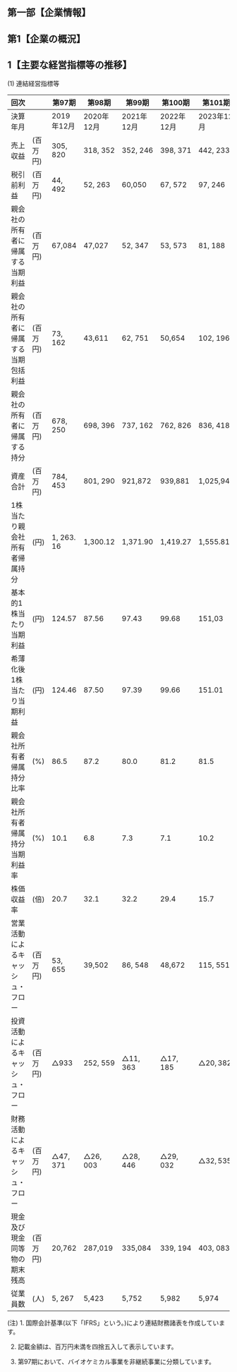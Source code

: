## 第一部【企業情報】

## 第1【企業の概況】

## 1【主要な経営指標等の推移】

(1) 連結経営指標等

| 回次                     |       | 第97期                | 第98期               | 第99期               | 第100期               | 第101期               |
|------------------------|-------|---------------------|--------------------|--------------------|---------------------|---------------------|
| 決算年月                   |       | 2019年12月            | 2020年12月           | 2021年12月           | 2022年12月            | 2023年12月            |
| 売上収益                   | (百万円) | 305, 820            | 318, 352           | 352, 246           | 398, 371            | 442, 233            |
| 税引前利益                  | (百万円) | 44, 492             | 52, 263            | 60,050             | 67, 572             | 97, 246             |
| 親会社の所有者に帰属する<br>当期利益   | (百万円) | 67,084              | 47,027             | 52, 347            | 53, 573             | 81, 188             |
| 親会社の所有者に帰属する<br>当期包括利益 | (百万円) | 73, 162             | 43,611             | 62, 751            | 50,654              | 102, 196            |
| 親会社の所有者に帰属する<br>持分     | (百万円) | 678, 250            | 698, 396           | 737, 162           | 762, 826            | 836, 418            |
| 資産合計                   | (百万円) | 784, 453            | 801, 290           | 921,872            | 939,881             | 1,025,942           |
| 1株当たり親会社所有者帰<br>属持分    | (円)   | 1, 263. 16          | 1,300.12           | 1,371.90           | 1,419.27            | 1,555.81            |
| 基本的1株当たり当期利益           | (円)   | 124.57              | 87.56              | 97.43              | 99.68               | 151,03              |
| 希薄化後1株当たり当期利<br>益      | (円)   | 124.46              | 87.50              | 97.39              | 99.66               | 151.01              |
| 親会社所有者帰属持分比率           | (%)   | 86.5                | 87.2               | 80.0               | 81.2                | 81.5                |
| 親会社所有者帰属持分当期<br>利益率    | (%)   | 10.1                | 6.8                | 7.3                | 7.1                 | 10.2                |
| 株価収益率                  | (倍)   | 20.7                | 32.1               | 32.2               | 29.4                | 15.7                |
| 営業活動によるキャッ<br>シュ・フロー   | (百万円) | 53, 655             | 39,502             | 86, 548            | 48,672              | 115, 551            |
| 投資活動によるキャッ<br>シュ・フロー   | (百万円) | $\triangle 933$     | 252, 559           | $\triangle 11,363$ | $\triangle 17, 185$ | $\triangle 20, 382$ |
| 財務活動によるキャッ<br>シュ・フロー   | (百万円) | $\triangle 47, 371$ | $\triangle 26,003$ | $\triangle 28,446$ | $\triangle 29,032$  | $\triangle 32, 535$ |
| 現金及び現金同等物の期末<br>残高     | (百万円) | 20,762              | 287,019            | 335,084            | 339, 194            | 403, 083            |
| 従業員数                   | (人)   | 5, 267              | 5,423              | 5,752              | 5,982               | 5,974               |

(注) 1. 国際会計基準(以下「IFRS」という。)により連結財務諸表を作成しています。

2. 記載金額は、百万円未満を四捨五入して表示しています。

3. 第97期において、バイオケミカル事業を非継続事業に分類しています。